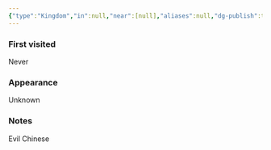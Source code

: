```yaml
---
{"type":"Kingdom","in":null,"near":[null],"aliases":null,"dg-publish":true,"dg-icon":"location","tags":["location"],"permalink":"/locations/xian/","dgPassFrontmatter":true,"noteIcon":"location"}
---
```


### First visited
Never
### Appearance
Unknown
### Notes
Evil Chinese 
